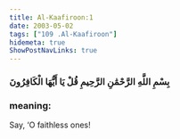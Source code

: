 ```yaml
---
title: Al-Kaafiroon:1
date: 2003-05-02
tags: ["109 .Al-Kaafiroon"]
hidemeta: true 
ShowPostNavLinks: true 
---
```

### بِسْمِ اللَّهِ الرَّحْمَٰنِ الرَّحِيمِ قُلْ يَا أَيُّهَا الْكَافِرُونَ
### meaning: 
Say, ‘O faithless ones!
